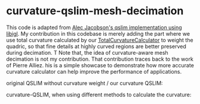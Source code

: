 # curvature-qslim-mesh-decimation

This code is adapted from [Alec Jacobson's qslim implementation using libigl](https://www.alecjacobson.com/weblog/?tag=qslim). My contribution in this codebase is merely adding the part where we use total curvature calculated by our [TotalCurvatureCalculator](https://github.com/HeCraneChen/total-curvature-estimation.git) to weight the quadric, so that fine details at highly curved regions are better preserved during decimation. T Note that, the idea of curvature-aware mesh decimation is not my contribution. That contribution traces back to the work of Pierre Alliez. his is a simple showcase to demonstrate how more accurate curvature calculator can help improve the performance of applications.

original QSLIM without curvature weight / our curvature QSLIM:

curvature-QSLIM, when using different methods to calculate the curvature:
